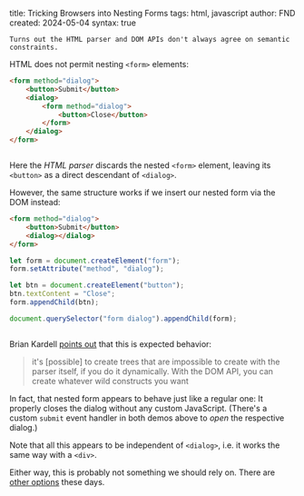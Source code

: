 title: Tricking Browsers into Nesting Forms
tags: html, javascript
author: FND
created: 2024-05-04
syntax: true

```intro
Turns out the HTML parser and DOM APIs don't always agree on semantic
constraints.
```

HTML does not permit nesting `<form>` elements:

```html
<form method="dialog">
    <button>Submit</button>
    <dialog>
        <form method="dialog">
            <button>Close</button>
        </form>
    </dialog>
</form>
```

```embed uri=./demo1.html resize
```

Here the _HTML parser_ discards the nested `<form>` element, leaving its
`<button>` as a direct descendant of `<dialog>`.

However, the same structure works if we insert our nested form via the DOM
instead:

```html
<form method="dialog">
    <button>Submit</button>
    <dialog></dialog>
</form>
```

```javascript
let form = document.createElement("form");
form.setAttribute("method", "dialog");

let btn = document.createElement("button");
btn.textContent = "Close";
form.appendChild(btn);

document.querySelector("form dialog").appendChild(form);
```

```embed uri=./demo2.html resize
```

Brian Kardell [points out](https://bkardell.com/blog/known-knowns.html) that
this is expected behavior:

> it's [possible] to create trees that are impossible to create with the parser
> itself, if you do it dynamically. With the DOM API, you can create whatever
> wild constructs you want

In fact, that nested form appears to behave just like a regular one: It properly
closes the dialog without any custom JavaScript. (There's a custom `submit`
event handler in both demos above to _open_ the respective dialog.)

Note that all this appears to be independent of `<dialog>`, i.e. it works the
same way with a `<div>`.

Either way, this is probably not something we should rely on. There are
[other options](https://www.htmhell.dev/adventcalendar/2023/3/) these days.
